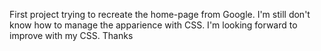 First project trying to recreate the home-page from Google. I'm still don't know how to manage the apparience with CSS. I'm looking forward to improve with my CSS. Thanks 